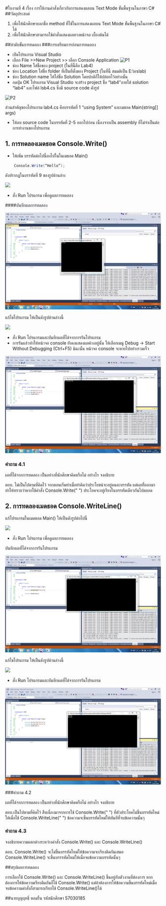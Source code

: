 #ใบงานที่ 4
เรื่อง การใช้งานคำสั่งเกี่ยวกับการแสดงผลบน Text Mode ขั้นพื้นฐานในภาษา C#
##วัตถุประสงค์
1. เพื่อให้นักศึกษาบอกชื่อ method ที่ใช้ในการแสดงผลบน Text Mode ขั้นพื้นฐานในภาษา C# ได้
2. เพื่อให้นักศึกษาสามารถใช้คำสั่งแสดงผลทางหน้าจอ เบื้องต้นได้

##ลำดับขั้นการทดลอง
###การเตรียมการก่อนการทดลอง
  * เปิดโปรแกรม Visual Studio 
  *  เลือก File >>New Project >> เลือก Console Application 
![P1](https://github.com/Desktop-Programming-Lab-2559/LAB-04/blob/master/imgs/P1.png)
  *  ช่อง Name ใส่ชื่อของ project (ในที่นี้คือ Lab4)
  *  ช่อง Location ใส่ชื่อ folder ที่เป็นที่ตั้งของ Project (ในที่นี้ สมมติเป็น E:\vslab)
  *  ช่อง Solution name ให้ใส่ชื่อ Solution โดยปกติก็ให้ปล่อยไว้อย่างนั้น 
  *  กดปุ่ม OK โปรแกรม Visual Studio จะสร้าง project ชื่อ “lab4”ภายใต้ solution “lab4” และไฟล์ lsb4.cs ซึ่งมี source code ดังรูป 

![P2](https://github.com/Desktop-Programming-Lab-2559/LAB-04/blob/master/imgs/P2.png)

ส่วนสำคัญของโปรแกรม lab4.cs  คือบรรทัดที่ 1 “using System” และเมธอด Main(string[] args)


 *  ให้ลบ source code ในบรรทัดที่ 2-5 ออกไปก่อน เนื่องจากเป็น assembly ที่ไม่จำเป็นต่อการทำงานของโปรแกรม 

## 1. การทดลองเมดธอด Console.Write()
* ให้เพิ่ม บรรทัดต่อไปนี้ลงไปในในเมธอด Main()
```csharp 
    Console.Write(“Hello”);
```
ดังปรากฏในบรรทัดที่ 9 ของรูปด้านล่าง 

![](https://github.com/Desktop-Programming-Lab-2559/LAB-04/blob/master/imgs/P3.png)
 
 * สั่ง Run โปรแกรม เพื่อดูผลการทดลอง 

####บันทึกผลการทดลอง

![](https://github.com/Mustted/LAB-04/blob/master/LAB4_1.png?raw=true)

แก้ไขโปรแกรม ให้เป็นดังรูปด้านล่างนี้    

![](https://github.com/Desktop-Programming-Lab-2559/LAB-04/blob/master/imgs/P4.png)

 * สั่ง Run โปรแกรมและบันทึกผลที่ได้จากการรันโปรแกรม
 * การรันแล้วทำให้หน้าจอ console ยังคงแสดงผลค้างอยู่นั้น ให้เลือกเมนู Debug -> Start Without Debugging (Ctrl+F5) มิฉะนั้น หน้าจอ console จะหายไปอย่างรวดเร็ว

![](https://github.com/Mustted/LAB-04/blob/master/LAB4_2.png?raw=true)


### คำถาม 4.1 

ผลที่ได้จากการทดลอง เป็นอย่างที่นักศึกษาคิดหรือไม่ อย่างไร  จงอธิบาย

ตอบ. ไม่เป็นไปตามที่คิดไว้ จากตอนเริ่มทำเมื่อทำคิดว่าประโยชน์จะอยู่คนละบรรทัด แต่ผลที่่ออกมาทำให้ทราบว่าหากใช้คำสั่ง Console.Write(" ") ประโยคจะอยู่เรียงในบรรทัดเดียวกันไปตลอด



## 2. การทดลองเมดธอด Console.WriteLine()

แก้โปรแกรมในเมดธอด Main() ให้เป็นดังรูปต่อไปนี้

![](https://github.com/Desktop-Programming-Lab-2559/LAB-04/blob/master/imgs/P5.png)

 * สั่ง Run โปรแกรม เพื่อดูผลการทดลอง 

บันทึกผลที่ได้จากการรันโปรแกรม

![](https://github.com/Mustted/LAB-04/blob/master/LAB4_3.png?raw=true)

แก้ไขโปรแกรม ให้เป็นดังรูปด้านล่างนี้

![](https://github.com/Desktop-Programming-Lab-2559/LAB-04/blob/master/imgs/P6.png)

 * สั่ง Run โปรแกรมและบันทึกผลที่ได้จากการรันโปรแกรม
 
![](https://github.com/Mustted/LAB-04/blob/master/LAB4_4.png?raw=true)


###คำถาม 4.2

ผลที่ได้จากการทดลอง เป็นอย่างที่นักศึกษาคิดหรือไม่ อย่างไร  จงอธิบาย

ตอบ.เป็นไปตามที่คิดไว้ สืบเนื่องมาจากการใช้ Console.Write(" ") ที่ตัวประโยคไม่ขึ้นบรรทัดใหม่ให้เมื่อใช้ Console.WriteLine(" ") ข้อความจะขึ้นบรรทัดใหม่ให้ทันทีที่จบข้อความนั้นๆ

### คำถาม 4.3 

จงอธิบายความแตกต่างระหว่างคำสั่ง Console.Write() และ Console.WriteLine()

ตอบ. Console.Write()  จะไม่ขึ้นบรรทัดใหม่ให้ข้อความจะเรียงติดกันเสมอ 
     Console.WriteLine() จะขึ้นบรรรทัดใหม่ให้เมื่อจบข้อความบรรทัดนั้นๆ

##สรุปผลการทดลอง

การเลือกใช้ Console.Write() และ Console.WriteLine() ขึ้นอยู่กับตัวงานที่ต้องการ หากต้องการให้ข้อความเรียงติดกันก็ใช้ Console.Write() แต่ถ้าต้องการให้ข้อความขึ้นบรรทัดใหม่เมื่อจบข้อความคำสั่งก็สามารถเรียกใช้ Console.WriteLine()ได้

##นายบุญฤทธิ์  หอมรื่น รหัสนักศึกษา 57030185
